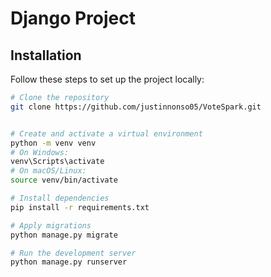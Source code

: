 # Django Project

## Installation

Follow these steps to set up the project locally:

```sh
# Clone the repository
git clone https://github.com/justinnonso05/VoteSpark.git


# Create and activate a virtual environment
python -m venv venv
# On Windows:
venv\Scripts\activate
# On macOS/Linux:
source venv/bin/activate

# Install dependencies
pip install -r requirements.txt

# Apply migrations
python manage.py migrate

# Run the development server
python manage.py runserver
